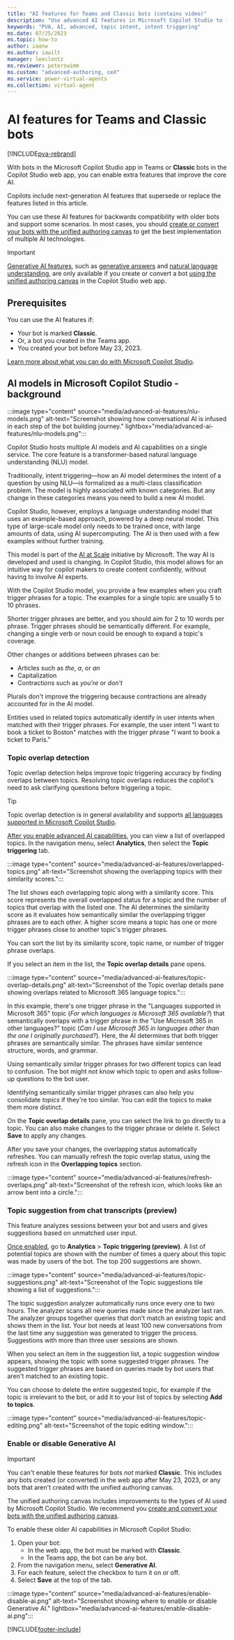 ```yaml
---
title: "AI features for Teams and Classic bots (contains video)"
description: "Use advanced AI features in Microsoft Copilot Studio to improve how your bots interact with your bot users. These features are available in the Teams app for Microsoft Copilot Studio and for Classic bots."
keywords: "PVA, AI, advanced, topic intent, intent triggering"
ms.date: 07/25/2023
ms.topic: how-to
author: iaanw
ms.author: iawilt
manager: leeclontz
ms.reviewer: peterswimm
ms.custom: "advanced-authoring, ceX"
ms.service: power-virtual-agents
ms.collection: virtual-agent
---
```


# AI features for Teams and Classic bots

[!INCLUDE[pva-rebrand](includes/pva-rebrand.md)]

With bots in the Microsoft Copilot Studio app in Teams or **Classic** bots in the Copilot Studio web app, you can enable extra features that improve the core AI.

Copilots include next-generation AI features that supersede or replace the features listed in this article.

You can use these AI features for backwards compatibility with older bots and support some scenarios. In most cases, you should [create or convert your bots with the unified authoring canvas](unified-authoring-conversion.md) to get the best implementation of multiple AI technologies.

> [!IMPORTANT]
> [Generative AI features](nlu-gpt-overview.md), such as [generative answers](nlu-boost-conversations.md) and [natural language understanding](nlu-authoring.md), are only available if you create or convert a bot [using the unified authoring canvas](unified-authoring-conversion.md#what-is-new-or-has-been-updated-in-the-latest-microsoft-copilot-studio) in the Copilot Studio web app.

## Prerequisites

You can use the AI features if:

- Your bot is marked **Classic**.
- Or, a bot you created in the Teams app.
- You created your bot before May 23, 2023.

[Learn more about what you can do with Microsoft Copilot Studio](fundamentals-what-is-power-virtual-agents.md).

## AI models in Microsoft Copilot Studio - background

:::image type="content" source="media/advanced-ai-features/nlu-models.png" alt-text="Screenshot showing how conversational AI is infused in each step of the bot building journey." lightbox="media/advanced-ai-features/nlu-models.png":::

Copilot Studio hosts multiple AI models and AI capabilities on a single service. The core feature is a transformer-based natural language understanding (NLU) model.

Traditionally, intent triggering—how an AI model determines the intent of a question  by using NLU—is formalized as a multi-class classification problem. The model is highly associated with known categories. But any change in these categories means you need to build a new AI model.

Copilot Studio, however, employs a language understanding model that uses an example-based approach, powered by a deep neural model. This type of large-scale model only needs to be trained once, with large amounts of data, using AI supercomputing. The AI is then used with a few examples without further training.

This model is part of the [AI at Scale](https://innovation.microsoft.com/ai-at-scale) initiative by Microsoft. The way AI is developed and used is changing. In Copilot Studio, this model allows for an intuitive way for copilot makers to create content confidently, without having to involve AI experts.

With the Copilot Studio model, you provide a few examples when you craft trigger phrases for a topic. The examples for a single topic are usually 5 to 10 phrases.

Shorter trigger phrases are better, and you should aim for 2 to 10 words per phrase. Trigger phrases should be semantically different. For example, changing a single verb or noun could be enough to expand a topic's coverage.

Other changes or additions between phrases can be:

- Articles such as _the_, _a_, or _an_
- Capitalization
- Contractions such as _you're_ or _don't_

Plurals don't improve the triggering because contractions are already accounted for in the AI model.

Entities used in related topics automatically identify in user intents when matched with their trigger phrases. For example, the user intent "I want to book a ticket to Boston" matches with the trigger phrase "I want to book a ticket to Paris."

### Topic overlap detection

Topic overlap detection helps improve topic triggering accuracy by finding overlaps between topics. Resolving topic overlaps reduces the copilot's need to ask clarifying questions before triggering a topic.

> [!TIP]
> Topic overlap detection is in general availability and supports [all languages supported in Microsoft Copilot Studio](authoring-language-support.md).

[After you enable advanced AI capabilities](#enable-or-disable-generative-ai), you can view a list of overlapped topics. In the navigation menu, select **Analytics**, then select the **Topic triggering** tab.

:::image type="content" source="media/advanced-ai-features/overlapped-topics.png" alt-text="Screenshot showing the overlapping topics with their similarity scores.":::

The list shows each overlapping topic along with a similarity score. This score represents the overall overlapped status for a topic and the number of topics that overlap with the listed one. The AI determines the similarity score as it evaluates how semantically similar the overlapping trigger phrases are to each other. A higher score means a topic has one or more trigger phrases close to another topic's trigger phrases.

You can sort the list by its similarity score, topic name, or number of trigger phrase overlaps.

If you select an item in the list, the **Topic overlap details** pane opens.

:::image type="content" source="media/advanced-ai-features/topic-overlap-details.png" alt-text="Screenshot of the Topic overlap details pane showing overlaps related to Microsoft 365 language topics.":::

In this example, there's one trigger phrase in the "Languages supported in Microsoft 365" topic (_For which languages is Microsoft 365 available?_) that semantically overlaps with a trigger phrase in the "Use Microsoft 365 in other languages?" topic (_Can I use Microsoft 365 in languages other than the one I originally purchased?_). Here, the AI determines that both trigger phrases are semantically similar. The phrases have similar sentence structure, words, and grammar.

Using semantically similar trigger phrases for two different topics can lead to confusion. The bot might not know which topic to open and asks follow-up questions to the bot user.

Identifying semantically similar trigger phrases can also help you consolidate _topics_ if they're too similar. You can edit the topics to make them more distinct.

On the **Topic overlap details** pane, you can select the link to go directly to a topic. You can also make changes to the trigger phrase or delete it. Select **Save** to apply any changes.

After you save your changes, the overlapping status automatically refreshes. You can manually refresh the topic overlap status, using the refresh icon in the **Overlapping topics** section.

:::image type="content" source="media/advanced-ai-features/refresh-overlaps.png" alt-text="Screenshot of the refresh icon, which looks like an arrow bent into a circle.":::

### Topic suggestion from chat transcripts (preview)

This feature analyzes sessions between your bot and users and gives suggestions based on unmatched user input.

[Once enabled](#enable-or-disable-generative-ai), go to **Analytics** > **Topic triggering (preview)**. A list of potential topics are shown with the number of times a query about this topic was made by users of the bot. The top 200 suggestions are shown.

:::image type="content" source="media/advanced-ai-features/topic-suggestions.png" alt-text="Screenshot of the Topic suggestions tile showing a list of suggestions.":::

The topic suggestion analyzer automatically runs once every one to two hours. The analyzer scans all new queries made since the analyzer last ran. The analyzer groups together queries that don't match an existing topic and shows them in the list. Your bot needs at least 100 new conversations from the last time any suggestion was generated to trigger the process. Suggestions with more than three user sessions are shown.

When you select an item in the suggestion list, a topic suggestion window appears, showing the topic with some suggested trigger phrases. The suggested trigger phrases are based on queries made by bot users that aren't matched to an existing topic.

You can choose to delete the entire suggested topic, for example if the topic is irrelevant to the bot, or add it to your list of topics by selecting **Add to topics**.

:::image type="content" source="media/advanced-ai-features/topic-editing.png" alt-text="Screenshot of the topic editing window.":::

<!-- 
### Conversation personalization (preview)

> [!IMPORTANT]
> The conversation personalization (preview) capability will be **retired on 28 September 2023**. From that date onwards, you won't be able to enable this capability in any new or existing bots. The capability will also be disabled for any existing bots that have it enabled.
>  
> The unified authoring canvas includes a raft of improvements to the types of AI used by Microsoft Copilot Studio. Wherever possible, we recommend you [create and convert your bots with the unified authoring canvas](unified-authoring-conversion.md).

For this capability, the bot reuses information from Microsoft Graph and Microsoft Entra ID throughout the conversation. This feature allows the bot to use already existing information to enhance and personalize future conversations. For example, if a user mentions a name, email, or zip code these properties are stored and used in later conversations without having to reprompt the user.

Specifically, with this feature enabled, when the bot asks questions such as those in the following table, the corresponding user information is pulled from Microsoft Graph and Microsoft Entra ID (for authenticated users) and provided as prompts for the user to choose as an option.

:::image type="content" source="media/advanced-ai-features/improvements-authoring.png" alt-text="Screenshot of the triggering improvements highlighted as part of topic authoring.":::

| Sample bot questions | User property automatically filled from Microsoft Graph or Microsoft Entra ID |
| -------------------- | ------------------- |
| - `Where do you live?`</br>- `For assistance with this matter you'll need to provide your address.`</br>- `Thank you for that. Please give me 2-3 minutes to review your previous case. May I know your address?` | Address |
| - `OK. I'll need you to enter your annual income in order to assist.`</br>- `OK. Can I get your annual income so I can help with that?` | Annual income  |
| - `I'll help if I can. Would you tell me when you were born please (day/month/year)?`</br>- `What is your date of birth?`</br>- `Could you give me your date of birth, please?` | Date of birth |
| - `I can help you out with that. What's your business phone number so I can go ahead?`</br>- `Will proceed if you please provide your work phone number to contact you?` | Business phone number |
| - `Can you supply your city of residence?`</br>- `Please provide your city of residence.`</br>- `I agree. I'd like to know your city of residence to continue. Please tell me what city you're in.`</br> | City of residence |
| - `OK, no problem. Can you tell me the country where you live?`</br> - `Let me assist you with your concern regarding your DVD. Before we proceed, please provide me with the country you are in.`</br> | Country of residence |
| - `For assistance with this matter you'll need to provide your email address.`</br>- `Tell me the e-mail address where I can contact you.` | Email address |
| - `Please tell me: what is your fax number?`</br>- `Alright. Go ahead and enter your telefax number for me please.` | Fax number |
| - `I'd be glad to help you with that. By the way, may I ask for your first name so that I can address you properly?`</br>- `Please enter your name for me.`</br>- `What's your first name?` | First name  |
| - `For assistance with this matter you'll need to provide your gender.`</br>- `Sure, I can assist with that. What is your gender?`</br>- `Please enter your gender.`</br> | Gender |
| - `What is your home phone number?`</br>- `Please provide your home phone number.`</br> | Home phone number |
| - `I'll help if I can. Would you tell me your job title please?`</br>- `Sure, I'd be glad to help. Please enter your career title to proceed. | Job title |
| - `Might I know your last name in order to proceed?`</br>- `I see. Allow me to review this case number. Can you also tell me your last name for me to address you properly?` | Last name |
| - `I'll see if I can help. Could you please enter your director's name?`</br>- `I'll help you if I can. could you tell me your principal's name, please?`</br>- `What is your manager's name?`</br>- `Please share the name of your supervisor.` | Manager's name |
| - `Wondering if you would please provide your conjugal status?`</br>- `To assist you I'll need you to enter your marital status.` | Marital status |
| - `Wondering if you would please provide your middle name?`</br>- `I'd be glad to help you with that. By the way, may I ask for your middle name so that I can address you properly?` | Middle name |
| - `Could you please provide me with your mobile phone number?`</br>- `It's not a problem. I'll just need your cell phone number please.` | Mobile phone number |
| - `I'll need your nickname please?`</br>- `It's my pleasure to assist. Can you inform me of your nickname?` | Nick name |
| - `Sure. To help with that, I'll need you to specify how many children you have please.`</br>- `Please indicate the number of children you have.` | Number of children |
| - `I'll see if I can help. Will you be able to enter your partner's full name?`</br>- `Please tell me your spouse's first name.`</br>- `Can you give me the first name of your husband or wife, please?` | Spouse/partner name |
| - `Can you please tell me what your state of residence is?`</br>- `I can help you out with that. What's your state of residence so I can go ahead?` | State/province of residence                                         |
| - `Wondering if you would please provide your zip code?`</br>- `I can help you out with that. What's your zip code so I can go ahead?` | Zip code |
-->

### Enable or disable Generative AI

> [!IMPORTANT]
> You can't enable these features for bots _not_ marked **Classic**. This includes any bots created (or converted) in the web app after May 23, 2023, or any bots that aren't created with the unified authoring canvas.
>  
> The unified authoring canvas includes improvements to the types of AI used by Microsoft Copilot Studio. We recommend you [create and convert your bots with the unified authoring canvas](unified-authoring-conversion.md).

To enable these older AI capabilities in Microsoft Copilot Studio:

1. Open your bot:
   - In the web app, the bot must be marked with **Classic**.
   - In the Teams app, the bot can be any bot.
1. From the navigation menu, select **Generative AI**.
1. For each feature, select the checkbox to turn it on or off.
1. Select **Save** at the top of the tab.

:::image type="content" source="media/advanced-ai-features/enable-disable-ai.png" alt-text="Screenshot showing where to enable or disable Generative AI." lightbox="media/advanced-ai-features/enable-disable-ai.png":::

[!INCLUDE[footer-include](includes/footer-banner.md)]
